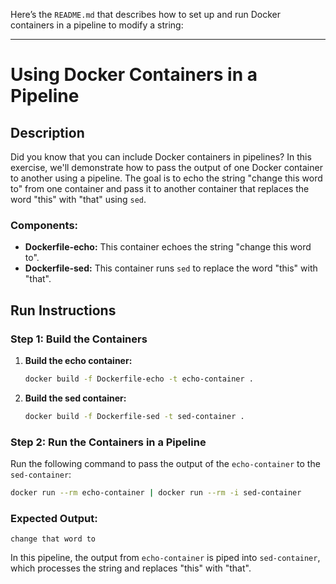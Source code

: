Here’s the `README.md` that describes how to set up and run Docker containers in a pipeline to modify a string:

---

# Using Docker Containers in a Pipeline

## Description

Did you know that you can include Docker containers in pipelines? In this exercise, we'll demonstrate how to pass the output of one Docker container to another using a pipeline. The goal is to echo the string "change this word to" from one container and pass it to another container that replaces the word "this" with "that" using `sed`.

### Components:

- **Dockerfile-echo:** This container echoes the string "change this word to".
- **Dockerfile-sed:** This container runs `sed` to replace the word "this" with "that".

## Run Instructions

### Step 1: Build the Containers

1. **Build the echo container:**

   ```bash
   docker build -f Dockerfile-echo -t echo-container .
   ```

2. **Build the sed container:**

   ```bash
   docker build -f Dockerfile-sed -t sed-container .
   ```

### Step 2: Run the Containers in a Pipeline

Run the following command to pass the output of the `echo-container` to the `sed-container`:

```bash
docker run --rm echo-container | docker run --rm -i sed-container
```

### Expected Output:

```
change that word to
```

In this pipeline, the output from `echo-container` is piped into `sed-container`, which processes the string and replaces "this" with "that".


